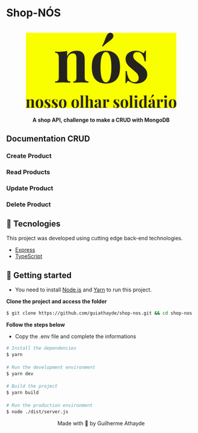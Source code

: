# Shop-NÓS
<div align="center">
  <br />
  <img src="https://github.com/guiathayde/shop-nos/blob/master/res/logo-nos.png" width="400" height="200" alt="Logo NÓS">
</div>
<h4 align="center">
  A shop API, challenge to make a CRUD with MongoDB
</h4>

## Documentation CRUD

### Create Product

### Read Products

### Update Product

### Delete Product

## 🧪 Tecnologies

This project was developed using cutting edge back-end technologies.

- [Express](https://expressjs.com/)
- [TypeScript](https://www.typescriptlang.org/)

## 🚀 Getting started

- You need to install [Node.js](https://nodejs.org/en/download/) and [Yarn](https://yarnpkg.com/) to run this project.

**Clone the project and access the folder**

```bash
$ git clone https://github.com/guiathayde/shop-nos.git && cd shop-nos
```

**Follow the steps below**

- Copy the .env file and complete the informations

```bash
# Install the dependencies
$ yarn

# Run the development environment
$ yarn dev

# Build the project
$ yarn build

# Run the production environment
$ node ./dist/server.js
```

<p align="center">Made with 💜 by Guilherme Athayde</p>
